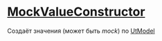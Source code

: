 # [MockValueConstructor](../../../../utbot-framework/src/main/kotlin/org/utbot/framework/concrete/MockValueConstructor.kt)

Создаёт значения (может быть _mock_) по [UtModel](UtModel.md)
